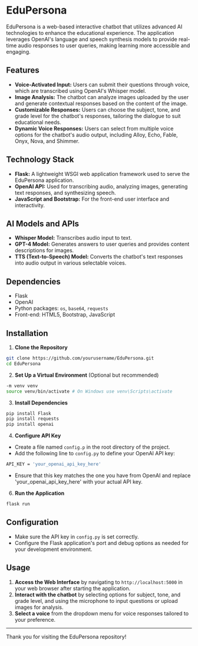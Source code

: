 # EduPersona

EduPersona is a web-based interactive chatbot that utilizes advanced AI technologies to enhance the educational experience. The application leverages OpenAI's language and speech synthesis models to provide real-time audio responses to user queries, making learning more accessible and engaging.

## Features

- **Voice-Activated Input:** Users can submit their questions through voice, which are transcribed using OpenAI's Whisper model.
- **Image Analysis:** The chatbot can analyze images uploaded by the user and generate contextual responses based on the content of the image.
- **Customizable Responses:** Users can choose the subject, tone, and grade level for the chatbot's responses, tailoring the dialogue to suit educational needs.
- **Dynamic Voice Responses:** Users can select from multiple voice options for the chatbot's audio output, including Alloy, Echo, Fable, Onyx, Nova, and Shimmer.

## Technology Stack

- **Flask:** A lightweight WSGI web application framework used to serve the EduPersona application.
- **OpenAI API:** Used for transcribing audio, analyzing images, generating text responses, and synthesizing speech.
- **JavaScript and Bootstrap:** For the front-end user interface and interactivity.

## AI Models and APIs

- **Whisper Model:** Transcribes audio input to text.
- **GPT-4 Model:** Generates answers to user queries and provides content descriptions for images.
- **TTS (Text-to-Speech) Model:** Converts the chatbot's text responses into audio output in various selectable voices.

## Dependencies

- Flask
- OpenAI
- Python packages: `os`, `base64`, `requests`
- Front-end: HTML5, Bootstrap, JavaScript

## Installation

1. **Clone the Repository**
```bash
git clone https://github.com/yourusername/EduPersona.git
cd EduPersona
```


2. **Set Up a Virtual Environment** (Optional but recommended)
```bash
-m venv venv
source venv/bin/activate # On Windows use venv\Scripts\activate
```


3. **Install Dependencies**
```bash
pip install Flask
pip install requests
pip install openai
```


4. **Configure API Key**
- Create a file named `config.p` in the root directory of the project.
- Add the following line to `config.py` to define your OpenAI API key:
```bash
API_KEY = 'your_openai_api_key_here'
```
- Ensure that this key matches the one you have from OpenAI and replace 'your_openai_api_key_here' with your actual API key.

6. **Run the Application**
```bash
flask run
```


## Configuration

- Make sure the API key in `config.py` is set correctly.
- Configure the Flask application's port and debug options as needed for your development environment.

## Usage

1. **Access the Web Interface** by navigating to `http://localhost:5000` in your web browser after starting the application.
2. **Interact with the chatbot** by selecting options for subject, tone, and grade level, and using the microphone to input questions or upload images for analysis.
3. **Select a voice** from the dropdown menu for voice responses tailored to your preference.

---
Thank you for visiting the EduPersona repository!
